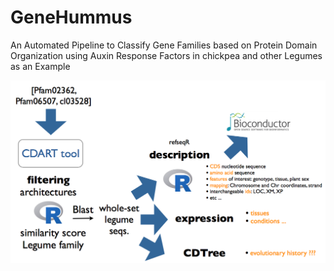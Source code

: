 # GeneHummus

An Automated Pipeline to Classify Gene Families based on Protein Domain Organization using Auxin Response Factors in chickpea and other
Legumes as an Example

![](workflow.png)
